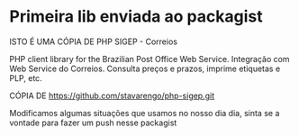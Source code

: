 # Primeira lib enviada ao packagist

ISTO É UMA CÓPIA DE PHP SIGEP - Correios 

PHP client library for the Brazilian Post Office Web Service. Integração com Web Service do Correios. Consulta preços e prazos, imprime etiquetas e PLP, etc.

CÓPIA DE https://github.com/stavarengo/php-sigep.git

Modificamos algumas situações que usamos no nosso dia dia, sinta se a vontade para fazer um push nesse packagist